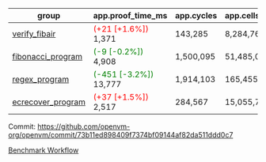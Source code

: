 | group | app.proof_time_ms | app.cycles | app.cells_used | leaf.proof_time_ms | leaf.cycles | leaf.cells_used |
| -- | -- | -- | -- | -- | -- | -- |
| [verify_fibair](https://github.com/openvm-org/openvm/blob/benchmark-results/benchmarks-pr/1356/verify_fibair-73b11ed898409f7374bf09144af82da511ddd0c7.md) |<span style='color: red'>(+21 [+1.6%])</span> 1,371 |  143,285 |  8,284,764 |- | - | - |
| [fibonacci_program](https://github.com/openvm-org/openvm/blob/benchmark-results/benchmarks-pr/1356/fibonacci-73b11ed898409f7374bf09144af82da511ddd0c7.md) |<span style='color: green'>(-9 [-0.2%])</span> 4,908 |  1,500,095 |  51,485,080 |- | - | - |
| [regex_program](https://github.com/openvm-org/openvm/blob/benchmark-results/benchmarks-pr/1356/regex-73b11ed898409f7374bf09144af82da511ddd0c7.md) |<span style='color: green'>(-451 [-3.2%])</span> 13,777 |  1,914,103 |  165,455,373 |- | - | - |
| [ecrecover_program](https://github.com/openvm-org/openvm/blob/benchmark-results/benchmarks-pr/1356/ecrecover-73b11ed898409f7374bf09144af82da511ddd0c7.md) |<span style='color: red'>(+37 [+1.5%])</span> 2,517 |  284,567 |  15,055,723 |- | - | - |


Commit: https://github.com/openvm-org/openvm/commit/73b11ed898409f7374bf09144af82da511ddd0c7

[Benchmark Workflow](https://github.com/openvm-org/openvm/actions/runs/13231981808)
